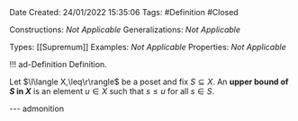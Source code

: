 <br />
<br />

Date Created: 24/01/2022 15:35:06
Tags: #Definition #Closed 

Constructions: _Not Applicable_
Generalizations: _Not Applicable_

Types: [[Supremum]]
Examples: _Not Applicable_ 
Properties: _Not Applicable_

!!! ad-Definition Definition.

Let $\l\langle X,\leq\r\rangle$ be a poset and fix $S\subseteq X$. An **upper bound of $S$ in $X$** is an element $u\in X$ such that $s\leq u$ for all $s\in S$. 

--- admonition
